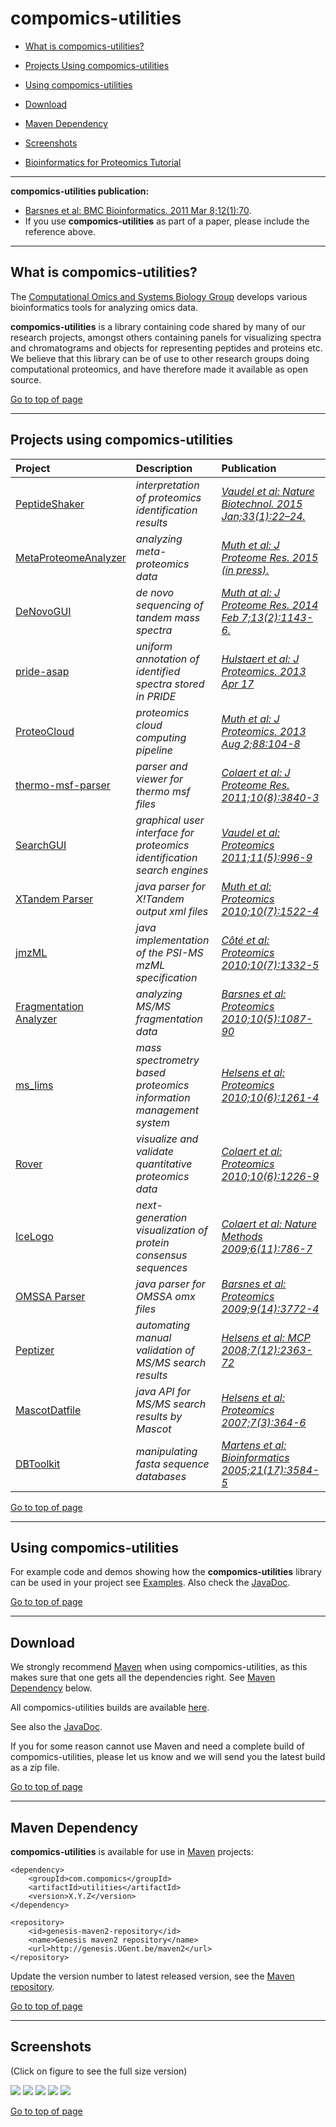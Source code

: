 # compomics-utilities #

  * [What is compomics-utilities?](#what-is-compomics-utilities?)
  * [Projects Using compomics-utilities](#projects-using-compomics-utilities)
  * [Using compomics-utilities](#using-compomics-utilities)
  * [Download](#download)
  * [Maven Dependency](#maven-dependency)
  * [Screenshots](#screenshots)

  * [Bioinformatics for Proteomics Tutorial](http://compomics.com/bioinformatics-for-proteomics/)

---

**compomics-utilities publication:**
  * [Barsnes et al: BMC Bioinformatics. 2011 Mar 8;12(1):70](http://www.ncbi.nlm.nih.gov/pubmed/21385435).
  * If you use **compomics-utilities** as part of a paper, please include the reference above.

---

## What is compomics-utilities? ##

The [Computational Omics and Systems Biology Group](http://www.compomics.com) develops various bioinformatics tools for analyzing omics data.

**compomics-utilities** is a library containing code shared by many of our research projects, amongst others containing panels for visualizing spectra and chromatograms and objects for representing peptides and proteins etc. We believe that this library can be of use to other research groups doing computational proteomics, and have therefore made it available as open source.

[Go to top of page](#compomics-utilities)

---

## Projects using compomics-utilities ##

| **Project** | **Description** | **Publication** |
|:------------|:----------------|:----------------|
| [PeptideShaker](http://peptide-shaker.googlecode.com) | _interpretation of proteomics identification results_|_[Vaudel et al: Nature Biotechnol. 2015 Jan;33(1):22–24.](http://www.nature.com/nbt/journal/v33/n1/full/nbt.3109.html)_|
| [MetaProteomeAnalyzer](http://code.google.com/p/meta-proteome-analyzer) | _analyzing meta-proteomics data_|_[Muth et al: J Proteome Res. 2015 (in press).](http://www.ncbi.nlm.nih.gov/pubmed/25660940)_|
| [DeNovoGUI](http://denovogui.googlecode.com) | _de novo sequencing of tandem mass spectra_|_[Muth at al: J Proteome Res. 2014 Feb 7;13(2):1143-6.](http://www.ncbi.nlm.nih.gov/pubmed/24295440)_|
| [pride-asap](http://pride-asa-pipeline.googlecode.com) | _uniform annotation of identified spectra stored in PRIDE_|_[Hulstaert et al: J Proteomics. 2013 Apr 17](http://www.ncbi.nlm.nih.gov/pubmed/23603108)_|
| [ProteoCloud](http://proteocloud.googlecode.com) | _proteomics cloud computing pipeline_|_[Muth et al: J Proteomics. 2013 Aug 2;88:104-8](http://www.ncbi.nlm.nih.gov/pubmed/23305951)_|
| [thermo-msf-parser](http://thermo-msf-parser.googlecode.com) | _parser and viewer for thermo msf files_|_[Colaert et al: J Proteome Res. 2011;10(8):3840-3](http://www.ncbi.nlm.nih.gov/pubmed/21714566)_|
| [SearchGUI](http://searchgui.googlecode.com) | _graphical user interface for proteomics identification search engines_|_[Vaudel et al: Proteomics 2011;11(5):996-9](http://www.ncbi.nlm.nih.gov/pubmed/21337703)_|
| [XTandem Parser](http://xtandem-parser.googlecode.com) |_java parser for X!Tandem output xml files_|_[Muth et al: Proteomics 2010;10(7):1522-4](http://www.ncbi.nlm.nih.gov/pubmed/20140905)_|
| [jmzML](http://jmzML.googlecode.com) |_java implementation of the PSI-MS mzML specification_|_[Côté et al: Proteomics 2010;10(7):1332-5](http://www.ncbi.nlm.nih.gov/pubmed/20127693)_|
| [Fragmentation Analyzer](http://fragmentation-analyzer.googlecode.com) | _analyzing MS/MS fragmentation data_|_[Barsnes et al: Proteomics 2010;10(5):1087-90](http://www.ncbi.nlm.nih.gov/pubmed/20049869)_|
| [ms\_lims](http://ms-lims.googlecode.com) | _mass spectrometry based proteomics information management system_|_[Helsens et al: Proteomics 2010;10(6):1261-4](http://www.ncbi.nlm.nih.gov/pubmed/20058248)_|
| [Rover](http://compomics-rover.googlecode.com) | _visualize and validate quantitative proteomics data_|_[Colaert et al: Proteomics 2010;10(6):1226-9](http://www.ncbi.nlm.nih.gov/pubmed/20058247)_|
| [IceLogo](http://icelogo.googlecode.com) | _next-generation visualization of protein consensus sequences_|_[Colaert et al: Nature Methods 2009;6(11):786-7](http://www.ncbi.nlm.nih.gov/pubmed/19876014)_|
| [OMSSA Parser](http://omssa-parser.googlecode.com) | _java parser for OMSSA omx files_|_[Barsnes et al: Proteomics 2009;9(14):3772-4](http://www3.interscience.wiley.com/journal/122524294/abstract)_|
| [Peptizer](http://peptizer.googlecode.com) | _automating manual validation of MS/MS search results_|_[Helsens et al: MCP 2008;7(12):2363-72](http://www.ncbi.nlm.nih.gov/pubmed/18667410)_|
| [MascotDatfile](http://mascotdatfile.googlecode.com) | _java API for MS/MS search results by Mascot_|_[Helsens et al: Proteomics 2007;7(3):364-6](http://www.ncbi.nlm.nih.gov/pubmed/17203510)_|
| [DBToolkit](http://dbtoolkit.googlecode.com) | _manipulating fasta sequence databases_|_[Martens et al: Bioinformatics 2005;21(17):3584-5](http://www.ncbi.nlm.nih.gov/pubmed/16030071)_|

[Go to top of page](#compomics-utilities)

---

## Using compomics-utilities ##

For example code and demos showing how the **compomics-utilities** library can be used in your project see [Examples](Examples.md). Also check the [JavaDoc](http://genesis.ugent.be/maven2/com/compomics/utilities/javadoc/).

[Go to top of page](#compomics-utilities.md)

---

## Download ##

We strongly recommend [Maven](http://maven.apache.org) when using compomics-utilities, as this makes sure that one gets all the dependencies right. See [Maven Dependency](#Maven_Dependency.md) below.

All compomics-utilities builds are available [here](http://genesis.ugent.be/maven2/com/compomics/utilities/).

See also the [JavaDoc](http://genesis.ugent.be/maven2/com/compomics/utilities/javadoc/).

If you for some reason cannot use Maven and need a complete build of compomics-utilities, please let us know and we will send you the latest build as a zip file.

[Go to top of page](#compomics-utilities)

---

## Maven Dependency ##

**compomics-utilities** is available for use in [Maven](http://maven.apache.org) projects:

```
<dependency>
    <groupId>com.compomics</groupId>
    <artifactId>utilities</artifactId>
    <version>X.Y.Z</version>
</dependency>
```

```
<repository>
    <id>genesis-maven2-repository</id>
    <name>Genesis maven2 repository</name>
    <url>http://genesis.UGent.be/maven2</url>
</repository>
```

Update the version number to latest released version, see the [Maven repository](http://genesis.ugent.be/maven2/com/compomics/utilities/).

[Go to top of page](#compomics-utilities)

---

## Screenshots ##

(Click on figure to see the full size version)

[![](https://github.com/compomics/compomics-utilities/wiki/images/WellcomePanel_small.png)](https://github.com/compomics/compomics-utilities/wiki/images/WellcomePanel.png)
[![](https://github.com/compomics/compomics-utilities/wiki/images/SpectrumPanel_small.png)](https://github.com/compomics/compomics-utilities/wiki/images/SpectrumPanel.png)
[![](https://github.com/compomics/compomics-utilities/wiki/images/ChromatogramPanel_small.png)](https://github.com/compomics/compomics-utilities/wiki/images/ChromatogramPanel.png)
[![](https://github.com/compomics/compomics-utilities/wiki/images/IsotopicDistributionPanel_small.png)](https://github.com/compomics/compomics-utilities/wiki/images/IsotopicDistributionPanel.png)
[![](https://github.com/compomics/compomics-utilities/wiki/images/InSilicoDigestionPanel_small.png)](https://github.com/compomics/compomics-utilities/wiki/images/InSilicoDigestionPanel.png)

[Go to top of page](#compomics-utilities)
